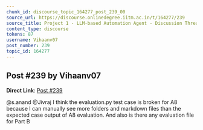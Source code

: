 ```yaml
---
chunk_id: discourse_topic_164277_post_239_00
source_url: https://discourse.onlinedegree.iitm.ac.in/t/164277/239
source_title: Project 1 - LLM-based Automation Agent - Discussion Thread [TDS Jan 2025]
content_type: discourse
tokens: 87
username: Vihaanv07
post_number: 239
topic_id: 164277
---
```


## Post #239 by Vihaanv07

**Direct Link**: [Post #239](https://discourse.onlinedegree.iitm.ac.in/t/164277/239)

@s.anand @Jivraj I think the evaluation.py test case is broken for A8 because I can manually see more folders and markdown files than the expected case output of A8 evaluation. And also is there any evaluation file for Part B
